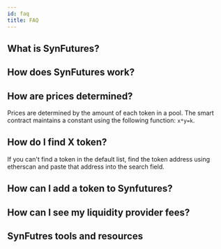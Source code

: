```yaml
---
id: faq
title: FAQ
---
```



## What is SynFutures?


## How does SynFutures work?


## How are prices determined?

Prices are determined by the amount of each token in a pool. The smart contract maintains a constant using the following function: `x*y=k`.

## How do I find X token?

If you can't find a token in the default list, find the token address using etherscan and paste that address into the search field.

## How can I add a token to Synfutures?


## How can I see my liquidity provider fees?


## SynFutres tools and resources
